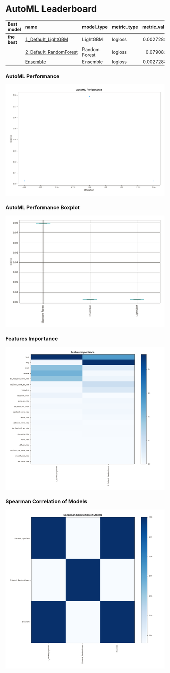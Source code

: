 # AutoML Leaderboard

| Best model   | name                                                       | model_type    | metric_type   |   metric_value |   train_time |
|:-------------|:-----------------------------------------------------------|:--------------|:--------------|---------------:|-------------:|
| **the best** | [1_Default_LightGBM](1_Default_LightGBM/README.md)         | LightGBM      | logloss       |     0.00272884 |        50.6  |
|              | [2_Default_RandomForest](2_Default_RandomForest/README.md) | Random Forest | logloss       |     0.0790827  |        12.92 |
|              | [Ensemble](Ensemble/README.md)                             | Ensemble      | logloss       |     0.00272884 |         4.11 |

### AutoML Performance
![AutoML Performance](ldb_performance.png)

### AutoML Performance Boxplot
![AutoML Performance Boxplot](ldb_performance_boxplot.png)

### Features Importance
![features importance across models](features_heatmap.png)



### Spearman Correlation of Models
![models spearman correlation](correlation_heatmap.png)

